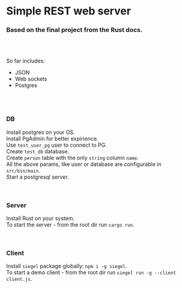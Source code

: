 # Simple REST web server
### Based on the final project from the Rust docs.


<br /><br />

So far includes:
- JSON
- Web sockets
- Postgres

<br /><br />


### DB

Install postgres on your OS.<br />
Install PgAdmin for better expirience.<br />
Use `test_user_pg` user to connect to PG.<br />
Create `test_db` database.<br />
Create `person` table with the only `string` column `name`.<br />
All the above params, like user or database are configurable in `src/bin/main`.<br />
Start a postgresql server.<br /><br /><br />


### Server
Install Rust on your system.<br />
To start the server - from the root dir run `cargo run`.<br /><br /><br />

### Client

Install `siegel` package globally: `npm i -g siegel`.<br />
To start a demo client - from the root dir run `siegel run -g --client client.js`.
